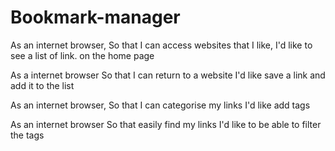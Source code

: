 # Bookmark-manager

As an internet browser,
So that I can access websites that I like,
I'd like to see a list of link. on the home page

As a internet browser
So that I can return to a website
I'd like save a link and add it to the list

As an internet browser,
So that I can categorise my links
I'd like add tags

As an internet browser
So that easily find my links
I'd like to be able to filter the tags
